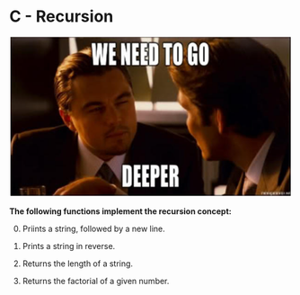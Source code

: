 # C - Recursion
![snapshot](Snapshot.PNG)  

**The following functions implement the recursion concept:**

0. Priints a string, followed by a new line.

1. Prints a string in reverse.

2. Returns the length of a string.

3. Returns the factorial of a given number.
